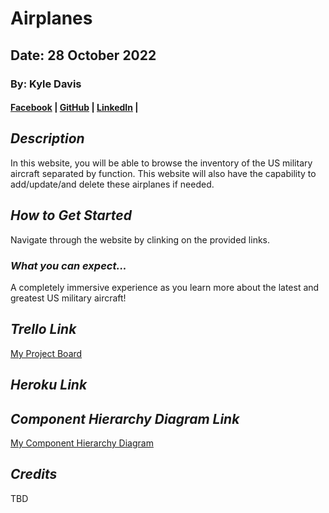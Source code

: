 # Airplanes

## Date: 28 October 2022

### By: Kyle Davis

#### [Facebook](https://facebook.com) | [GitHub](https://github.com/KyleDavis1985) | [LinkedIn](https://www.linkedin.com/in/kyle-davis-b53623228/) |

## **_Description_**

In this website, you will be able to browse the inventory of the US military aircraft separated by function. This website will also have the capability to add/update/and delete these airplanes if needed.

## **_How to Get Started_**

Navigate through the website by clinking on the provided links.

### **_What you can expect..._**

A completely immersive experience as you learn more about the latest and greatest US military aircraft!

## **_Trello Link_**

[My Project Board](https://trello.com/b/NLd73ybi/airplanes)

## **_Heroku Link_**

## **_Component Hierarchy Diagram Link_**

[My Component Hierarchy Diagram](https://lucid.app/lucidchart/e233d757-6fe1-4630-b479-163ac1fc5fa5/edit?viewport_loc=258%2C-166%2C2048%2C2066%2C0_0&invitationId=inv_a9a27ae9-699d-4844-b2cf-018114a2a212)

## **_Credits_**

TBD
